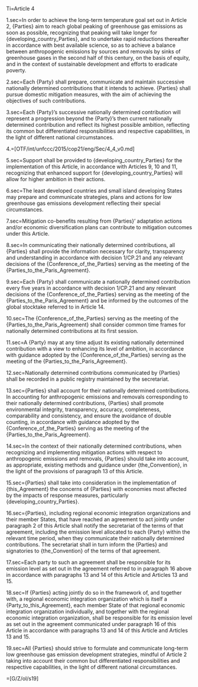 Ti=Article 4

1.sec=In order to achieve the long-term temperature goal set out in Article 2, {Parties} aim to reach global peaking of greenhouse gas emissions as soon as possible, recognizing that peaking will take longer for {developing_country_Parties}, and to undertake rapid reductions thereafter in accordance with best available science, so as to achieve a balance between anthropogenic emissions by sources and removals by sinks of greenhouse gases in the second half of this century, on the basis of equity, and in the context of sustainable development and efforts to eradicate poverty.

2.sec=Each {Party} shall prepare, communicate and maintain successive nationally determined contributions that it intends to achieve. {Parties} shall pursue domestic mitigation measures, with the aim of achieving the objectives of such contributions.

3.sec=Each {Party}’s successive nationally determined contribution will represent a progression beyond the {Party}’s then current nationally determined contribution and reflect its highest possible ambition, reflecting its common but differentiated responsibilities and respective capabilities, in the light of different national circumstances.

4.=[OTF/int/unfccc/2015/cop21/eng/Sec/4_4_v0.md]

5.sec=Support shall be provided to {developing_country_Parties} for the implementation of this Article, in accordance with Articles 9, 10 and 11, recognizing that enhanced support for {developing_country_Parties} will allow for higher ambition in their actions. 

6.sec=The least developed countries and small island developing States may prepare and communicate strategies, plans and actions for low greenhouse gas emissions development reflecting their special circumstances.

7.sec=Mitigation co-benefits resulting from {Parties}’ adaptation actions and/or economic diversification plans can contribute to mitigation outcomes under this Article.

8.sec=In communicating their nationally determined contributions, all {Parties} shall provide the information necessary for clarity, transparency and understanding in accordance with decision 1/CP.21 and any relevant decisions of the {Conference_of_the_Parties} serving as the meeting of the {Parties_to_the_Paris_Agreement}.

9.sec=Each {Party} shall communicate a nationally determined contribution every five years in accordance with decision 1/CP.21 and any relevant decisions of the {Conference_of_the_Parties} serving as the meeting of the {Parties_to_the_Paris_Agreement} and be informed by the outcomes of the global stocktake referred to in Article 14.

10.sec=The {Conference_of_the_Parties} serving as the meeting of the {Parties_to_the_Paris_Agreement} shall consider common time frames for nationally determined contributions at its first session.

11.sec=A {Party} may at any time adjust its existing nationally determined contribution with a view to enhancing its level of ambition, in accordance with guidance adopted by the {Conference_of_the_Parties} serving as the meeting of the {Parties_to_the_Paris_Agreement}.

12.sec=Nationally determined contributions communicated by {Parties} shall be recorded in a public registry maintained by the secretariat.

13.sec={Parties} shall account for their nationally determined contributions. In accounting for anthropogenic emissions and removals corresponding to their nationally determined contributions, {Parties} shall promote environmental integrity, transparency, accuracy, completeness, comparability and consistency, and ensure the avoidance of double counting, in accordance with guidance adopted by the {Conference_of_the_Parties} serving as the meeting of the {Parties_to_the_Paris_Agreement}.

14.sec=In the context of their nationally determined contributions, when recognizing and implementing mitigation actions with respect to anthropogenic emissions and removals, {Parties} should take into account, as appropriate, existing methods and guidance under {the_Convention}, in the light of the provisions of paragraph 13 of this Article.

15.sec={Parties} shall take into consideration in the implementation of {this_Agreement} the concerns of {Parties} with economies most affected by the impacts of response measures, particularly {developing_country_Parties}.

16.sec={Parties}, including regional economic integration organizations and their member States, that have reached an agreement to act jointly under paragraph 2 of this Article shall notify the secretariat of the terms of that agreement, including the emission level allocated to each {Party} within the relevant time period, when they communicate their nationally determined contributions. The secretariat shall in turn inform the {Parties} and signatories to {the_Convention} of the terms of that agreement.

17.sec=Each party to such an agreement shall be responsible for its emission level as set out in the agreement referred to in paragraph 16 above in accordance with paragraphs 13 and 14 of this Article and Articles 13 and 15.

18.sec=If {Parties} acting jointly do so in the framework of, and together with, a regional economic integration organization which is itself a {Party_to_this_Agreement}, each member State of that regional economic integration organization individually, and together with the regional economic integration organization, shall be responsible for its emission level as set out in the agreement communicated under paragraph 16 of this Article in accordance with paragraphs 13 and 14 of this Article and Articles 13 and 15.

19.sec=All {Parties} should strive to formulate and communicate long-term low greenhouse gas emission development strategies, mindful of Article 2 taking into account their common but differentiated responsibilities and respective capabilities, in the light of different national circumstances.

=[G/Z/ol/s19]